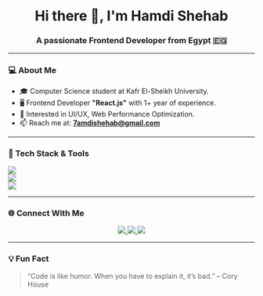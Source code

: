 <h1 align="center">Hi there 👋, I'm Hamdi Shehab</h1>
<h3 align="center">A passionate Frontend Developer from Egypt 🇪🇬</h3>

---

### 💻 About Me
- 🎓 Computer Science student at Kafr El-Sheikh University.
- 🖥️ Frontend Developer **"React.js"** with 1+ year of experience.
- 🧠 Interested in UI/UX, Web Performance Optimization.
- 📫 Reach me at: **7amdishehab@gmail.com**

---

### 🚀 Tech Stack & Tools

<p align="left">
  <img src="https://skillicons.dev/icons?i=html,css,js,bootstrap,tailwind,react,sass,vite" />
  <br/>
  <img src="https://skillicons.dev/icons?i=git,github,vscode,figma,postman" />
  <br/>
  <img src="https://skillicons.dev/icons?i=python,cpp,cs,mysql" />
</p>

---

### 🌐 Connect With Me

<p align="center">
  <a href="https://www.linkedin.com/in/7amdishehab" target="_blank">
    <img src="https://img.shields.io/badge/LinkedIn-0A66C2?style=for-the-badge&logo=linkedin&logoColor=white" />
  </a>
  <a href="mailto:7amdishehab@gmail.com">
    <img src="https://img.shields.io/badge/Gmail-D14836?style=for-the-badge&logo=gmail&logoColor=white" />
  </a>
  <a href="https://github.com/7amdishehab">
    <img src="https://img.shields.io/badge/GitHub-000?style=for-the-badge&logo=github&logoColor=white" />
  </a>
</p>

---

### 💡 Fun Fact
> “Code is like humor. When you have to explain it, it’s bad.” – Cory House

